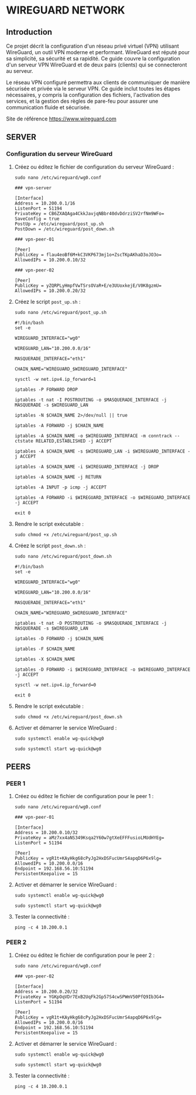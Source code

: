 # WIREGUARD NETWORK

## Introduction



Ce projet décrit la configuration d'un réseau privé virtuel (VPN) utilisant WireGuard, un outil VPN moderne et
performant. WireGuard est réputé pour sa simplicité, sa sécurité et sa rapidité. Ce guide couvre la configuration d'un
serveur VPN WireGuard et de deux pairs (clients) qui se connecteront au serveur.

Le réseau VPN configuré permettra aux clients de communiquer de manière sécurisée et privée via le serveur VPN. Ce guide
inclut toutes les étapes nécessaires, y compris la configuration des fichiers, l'activation des services, et la gestion
des règles de pare-feu pour assurer une communication fluide et sécurisée.

Site de référence https://www.wireguard.com

## SERVER

### Configuration du serveur WireGuard

1. Créez ou éditez le fichier de configuration du serveur WireGuard :

    ```shell
    sudo nano /etc/wireguard/wg0.conf
    ```

    ```text
    ### vpn-server

    [Interface]
    Address = 10.200.0.1/16
    ListenPort = 51194
    PrivateKey = CB6ZXAQAga4CkkJavjqNBbr40dvDdrziSV2rfNm9WFo=
    SaveConfig = true
    PostUp = /etc/wireguard/post_up.sh
    PostDown = /etc/wireguard/post_down.sh

    ### vpn-peer-01

    [Peer]
    PublicKey = flau4eoBf6M+kC3VKP673mj1o+ZscTKpAKhaD3oJO3o=
    AllowedIPs = 10.200.0.10/32

    ### vpn-peer-02

    [Peer]
    PublicKey = yZQRPLyHmpfVwTSrsOVaR+E/e3UUoxkejE/V0K8gzmU=
    AllowedIPs = 10.200.0.20/32
    ```

2. Créez le script `post_up.sh` :

    ```shell
    sudo nano /etc/wireguard/post_up.sh
    ```

    ```text
    #!/bin/bash
    set -e

    WIREGUARD_INTERFACE="wg0"
   
    WIREGUARD_LAN="10.200.0.0/16"
   
    MASQUERADE_INTERFACE="eth1"
   
    CHAIN_NAME="WIREGUARD_$WIREGUARD_INTERFACE"

    sysctl -w net.ipv4.ip_forward=1

    iptables -P FORWARD DROP

    iptables -t nat -I POSTROUTING -o $MASQUERADE_INTERFACE -j MASQUERADE -s $WIREGUARD_LAN

    iptables -N $CHAIN_NAME 2>/dev/null || true

    iptables -A FORWARD -j $CHAIN_NAME

    iptables -A $CHAIN_NAME -o $WIREGUARD_INTERFACE -m conntrack --ctstate RELATED,ESTABLISHED -j ACCEPT

    iptables -A $CHAIN_NAME -s $WIREGUARD_LAN -i $WIREGUARD_INTERFACE -j ACCEPT

    iptables -A $CHAIN_NAME -i $WIREGUARD_INTERFACE -j DROP

    iptables -A $CHAIN_NAME -j RETURN

    iptables -A INPUT -p icmp -j ACCEPT

    iptables -A FORWARD -i $WIREGUARD_INTERFACE -o $WIREGUARD_INTERFACE -j ACCEPT

    exit 0
    ```

3. Rendre le script exécutable :

    ```shell
    sudo chmod +x /etc/wireguard/post_up.sh
    ```

4. Créez le script `post_down.sh` :

    ```shell
    sudo nano /etc/wireguard/post_down.sh
    ```

    ```text
    #!/bin/bash
    set -e

    WIREGUARD_INTERFACE="wg0"
   
    WIREGUARD_LAN="10.200.0.0/16"
   
    MASQUERADE_INTERFACE="eth1"
   
    CHAIN_NAME="WIREGUARD_$WIREGUARD_INTERFACE"

    iptables -t nat -D POSTROUTING -o $MASQUERADE_INTERFACE -j MASQUERADE -s $WIREGUARD_LAN

    iptables -D FORWARD -j $CHAIN_NAME

    iptables -F $CHAIN_NAME

    iptables -X $CHAIN_NAME

    iptables -D FORWARD -i $WIREGUARD_INTERFACE -o $WIREGUARD_INTERFACE -j ACCEPT

    sysctl -w net.ipv4.ip_forward=0

    exit 0
    ```

5. Rendre le script exécutable :

    ```shell
    sudo chmod +x /etc/wireguard/post_down.sh
    ```

6. Activer et démarrer le service WireGuard :

    ```shell
    sudo systemctl enable wg-quick@wg0
   
    sudo systemctl start wg-quick@wg0
    ```

## PEERS

### PEER 1

1. Créez ou éditez le fichier de configuration pour le peer 1 :

    ```shell
    sudo nano /etc/wireguard/wg0.conf
    ```

    ```text
    ### vpn-peer-01

    [Interface]
    Address = 10.200.0.10/32
    PrivateKey = aMz7xx4aNS349Ksqa2Y60w7gtXeEFFFusioLMUdHYEg=
    ListenPort = 51194

    [Peer]
    PublicKey = vgR1t+KAyHkg68cPyJg2HxDSFucUmrS4apqD6P6x9lg=
    AllowedIPs = 10.200.0.0/16
    Endpoint = 192.168.56.10:51194
    PersistentKeepalive = 15
    ```

2. Activer et démarrer le service WireGuard :

    ```shell
    sudo systemctl enable wg-quick@wg0
   
    sudo systemctl start wg-quick@wg0
    ```

3. Tester la connectivité :

    ```shell
    ping -c 4 10.200.0.1
    ```

### PEER 2

1. Créez ou éditez le fichier de configuration pour le peer 2 :

    ```shell
    sudo nano /etc/wireguard/wg0.conf
    ```

    ```text
    ### vpn-peer-02

    [Interface]
    Address = 10.200.0.20/32
    PrivateKey = YGKpOqVDr7ExB2UqFk2Gp57S4cwSPWmV50PfQ9Ib3G4=
    ListenPort = 51194

    [Peer]
    PublicKey = vgR1t+KAyHkg68cPyJg2HxDSFucUmrS4apqD6P6x9lg=
    AllowedIPs = 10.200.0.0/16
    Endpoint = 192.168.56.10:51194
    PersistentKeepalive = 15
    ```

2. Activer et démarrer le service WireGuard :

    ```shell
    sudo systemctl enable wg-quick@wg0
   
    sudo systemctl start wg-quick@wg0
    ```

3. Tester la connectivité :

    ```shell
    ping -c 4 10.200.0.1
    ```
